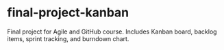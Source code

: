 # final-project-kanban
Final project for Agile and GitHub course.   Includes Kanban board, backlog items, sprint tracking, and burndown chart.

